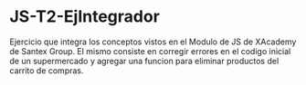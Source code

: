 # JS-T2-EjIntegrador
Ejercicio que integra los conceptos vistos en el Modulo de JS de XAcademy de Santex Group.
El mismo consiste en corregir errores en el codigo inicial de un supermercado y agregar una funcion para eliminar productos del carrito de compras.
